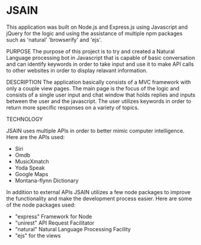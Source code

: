 # JSAIN
This application was built on Node.js and Express.js using Javascript and jQuery for the logic and using the assistance of 
multiple npm packages such as 'natural' 'browserify' and 'ejs'.

PURPOSE
The purpose of this project is to try and created a Natural Language processing bot in Javascript that is capable of basic 
conversation and can identify keywords in order to take input and use it to make API calls to other websites in order to display 
relavant information. 

DESCRIPTION
The application basically consists of a MVC framework with only a couple view pages. The main page is the focus of the logic and 
consists of a single user input and chat window that holds replies and inputs between the user and the javascript. The user utilizes keywords in order to return more specific responses on a variety of topics.

TECHNOLOGY

JSAIN uses multiple APIs in order to better mimic computer intelligence. 
Here are the APIs used:

- Siri
- Omdb
- MusicXmatch
- Yoda Speak
- Google Maps
- Montana-flynn Dictionary

In addition to external APIs JSAIN utilizes a few node packages to improve the functionality and make the development process easier.
Here are some of the node packages used:

- "express" Framework for Node
- "unirest" API Request Facilitator
- "natural" Natural Language Processing Facility
- "ejs" for the views



